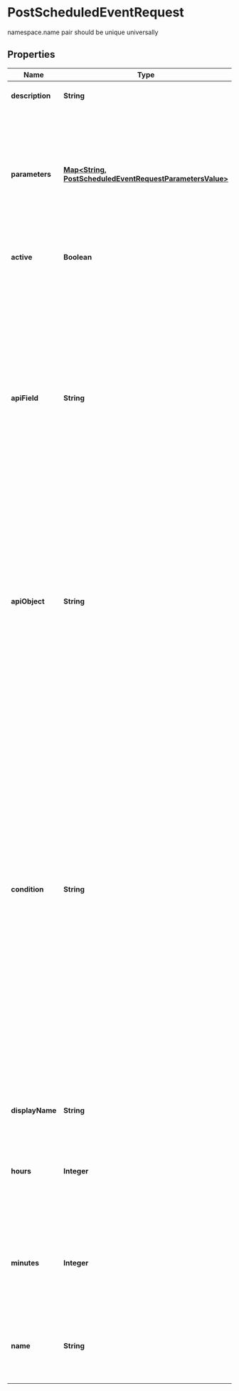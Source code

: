 

# PostScheduledEventRequest

namespace.name pair should be unique universally

## Properties

| Name | Type | Description | Notes |
|------------ | ------------- | ------------- | -------------|
|**description** | **String** | The description of the scheduled event. |  [optional] |
|**parameters** | [**Map&lt;String, PostScheduledEventRequestParametersValue&gt;**](PostScheduledEventRequestParametersValue.md) | The parameter definitions of the filter rule. The names of the parameters must match with the filter rule and can&#39;t be duplicated. You should specify all the parameters when creating scheduled event notifications. |  [optional] |
|**active** | **Boolean** | Indicate whether the scheduled event is active or inactive. |  [optional] |
|**apiField** | **String** | The base field of the base object in the &#x60;apiObject&#x60; field, should be in date or timestamp format. The scheduled event notifications are triggered based on this date and the event parameters (before or after a specified number of days) from notification definitions. Should be specified in the pattern: ^[A-Z][\\\\w\\\\-]*$   See [Custom Scheduled Events](https://knowledgecenter.zuora.com/Central_Platform/Events_and_Notifications/A_Z_Custom_Scheduled_Events) for all available base fields.  |  |
|**apiObject** | **String** | The base object that the scheduled event is defined upon. The base object should contain a date or timestamp format field. Should be specified in the pattern: ^[A-Z][\\\\w\\\\-]*$             See [Custom Scheduled Events](https://knowledgecenter.zuora.com/Central_Platform/Events_and_Notifications/A_Z_Custom_Scheduled_Events) for all available base objects.  |  |
|**condition** | **String** | The filter rule conditions, written in [JEXL](http://commons.apache.org/proper/commons-jexl/). The scheduled event is triggered only if the condition is evaluated as true. The rule might contain event context merge fields and data source merge fields. Data source merge fields must be from [the base object of the event or from the joined objects of the base object](https://knowledgecenter.zuora.com/DC_Developers/M_Export_ZOQL#Data_Sources_and_Objects). Scheduled events with invalid merge fields will fail to evaluate, thus will not be triggered. For example, to trigger an invoice due date scheduled event to only invoices with an amount over 1000, you would define the following condition:  &#x60;&#x60;&#x60;Invoice.Amount &gt; 1000&#x60;&#x60;&#x60;  &#x60;Invoice.Amount&#x60; refers to the &#x60;Amount&#x60; field of the Zuora object &#x60;Invoice&#x60;.  |  [optional] |
|**displayName** | **String** | The display name of the scheduled event. |  |
|**hours** | **Integer** | The scheduled time (hour) that the scheduled event notifications are sent. This time is based on the localized timezone of your tenant. |  |
|**minutes** | **Integer** | The scheduled time (minute) that the scheduled event notifications are sent. This time is based on the localized timezone of your tenant. |  |
|**name** | **String** | The name of the scheduled event. Should be unique, contain no space, and be in the pattern: ^[A-Za-z]{1,}[\\\\w\\\\-]*$ |  |



